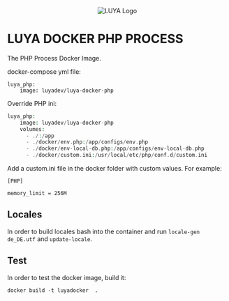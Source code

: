 <p align="center">
  <img src="https://raw.githubusercontent.com/luyadev/luya/master/docs/logo/luya-logo-0.2x.png" alt="LUYA Logo"/>
</p>

# LUYA DOCKER PHP PROCESS

The PHP Process Docker Image.

docker-compose yml file:

```
luya_php:
    image: luyadev/luya-docker-php
```

Override PHP ini:

```php
luya_php:
    image: luyadev/luya-docker-php
    volumes:
      - ./:/app
      - ./docker/env.php:/app/configs/env.php
      - ./docker/env-local-db.php:/app/configs/env-local-db.php
      - ./docker/custom.ini:/usr/local/etc/php/conf.d/custom.ini
```

Add a custom.ini file in the docker folder with custom values. For example:

```
[PHP]

memory_limit = 256M
```

## Locales

In order to build locales bash into the container and run `locale-gen de_DE.utf` and `update-locale`.

## Test

In order to test the docker image, build it:

```
docker build -t luyadocker  .
```